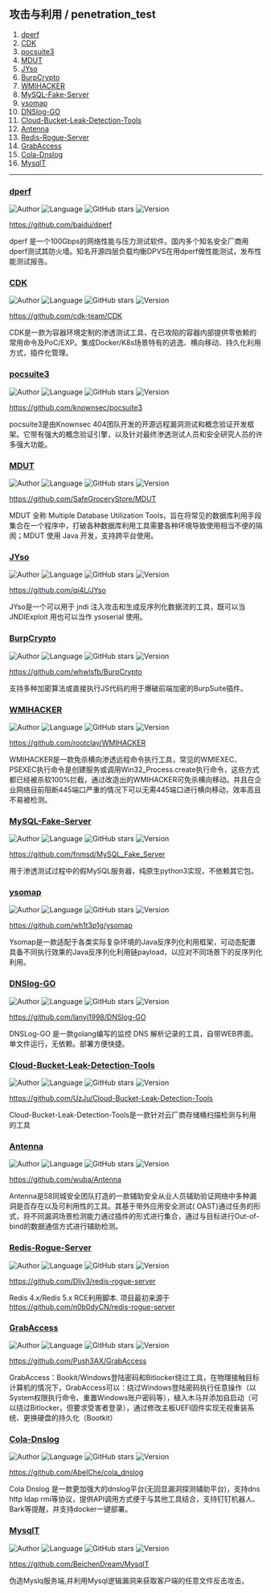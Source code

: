 ## 攻击与利用 / penetration_test

1. [dperf](#dperf)
2. [CDK](#cdk)
3. [pocsuite3](#pocsuite3)
4. [MDUT](#mdut)
5. [JYso](#jyso)
6. [BurpCrypto](#burpcrypto)
7. [WMIHACKER](#wmihacker)
8. [MySQL-Fake-Server](#mysql-fake-server)
9. [ysomap](#ysomap)
10. [DNSlog-GO](#dnslog-go)
11. [Cloud-Bucket-Leak-Detection-Tools](#cloud-bucket-leak-detection-tools)
12. [Antenna](#antenna)
13. [Redis-Rogue-Server](#redis-rogue-server)
14. [GrabAccess](#grabaccess)
15. [Cola-Dnslog](#cola-dnslog)
16. [MysqlT](#mysqlt)

----------------------------------------

### [dperf](detail/dperf.md)
![Author](https://img.shields.io/badge/Author-Benjamin-orange)
![Language](https://img.shields.io/badge/Language-C-blue)
![GitHub stars](https://img.shields.io/github/stars/baidu/dperf.svg?style=flat&logo=github)
![Version](https://img.shields.io/badge/Version-V1.8.0-red)

<https://github.com/baidu/dperf>

dperf 是一个100Gbps的网络性能与压力测试软件。国内多个知名安全厂商用dperf测试其防火墙。知名开源四层负载均衡DPVS在用dperf做性能测试，发布性能测试报告。

### [CDK](detail/CDK.md)
![Author](https://img.shields.io/badge/Author-cdkteam-orange)
![Language](https://img.shields.io/badge/Language-Golang-blue)
![GitHub stars](https://img.shields.io/github/stars/cdk-team/CDK.svg?style=flat&logo=github)
![Version](https://img.shields.io/badge/Version-V1.5.5-red)

<https://github.com/cdk-team/CDK>

CDK是一款为容器环境定制的渗透测试工具，在已攻陷的容器内部提供零依赖的常用命令及PoC/EXP。集成Docker/K8s场景特有的逃逸、横向移动、持久化利用方式，插件化管理。

### [pocsuite3](detail/pocsuite3.md)
![Author](https://img.shields.io/badge/Author-knownsec404-orange)
![Language](https://img.shields.io/badge/Language-Python-blue)
![GitHub stars](https://img.shields.io/github/stars/knownsec/pocsuite3.svg?style=flat&logo=github)
![Version](https://img.shields.io/badge/Version-V2.1.0-red)

<https://github.com/knownsec/pocsuite3>

pocsuite3是由Knownsec 404团队开发的开源远程漏洞测试和概念验证开发框架。它带有强大的概念验证引擎，以及针对最终渗透测试人员和安全研究人员的许多强大功能。

### [MDUT](detail/MDUT.md)
![Author](https://img.shields.io/badge/Author-Ch1ngg-orange)
![Language](https://img.shields.io/badge/Language-Java-blue)
![GitHub stars](https://img.shields.io/github/stars/SafeGroceryStore/MDUT.svg?style=flat&logo=github)
![Version](https://img.shields.io/badge/Version-V2.1.1-red)

<https://github.com/SafeGroceryStore/MDUT>

MDUT 全称 Multiple Database Utilization Tools，旨在将常见的数据库利用手段集合在一个程序中，打破各种数据库利用工具需要各种环境导致使用相当不便的隔阂；MDUT 使用 Java 开发，支持跨平台使用。

### [JYso](detail/JYso.md)
![Author](https://img.shields.io/badge/Author-qi4L-orange)
![Language](https://img.shields.io/badge/Language-Java-blue)
![GitHub stars](https://img.shields.io/github/stars/qi4L/JYso.svg?style=flat&logo=github)
![Version](https://img.shields.io/badge/Version-V1.3.5.2-red)

<https://github.com/qi4L/JYso>

JYso是一个可以用于 jndi 注入攻击和生成反序列化数据流的工具，既可以当 JNDIExploit 用也可以当作 ysoserial 使用。

### [BurpCrypto](detail/BurpCrypto.md)
![Author](https://img.shields.io/badge/Author-whwlsfb-orange)
![Language](https://img.shields.io/badge/Language-Java-blue)
![GitHub stars](https://img.shields.io/github/stars/whwlsfb/BurpCrypto.svg?style=flat&logo=github)
![Version](https://img.shields.io/badge/Version-V0.0.1-red)

<https://github.com/whwlsfb/BurpCrypto>

支持多种加密算法或直接执行JS代码的用于爆破前端加密的BurpSuite插件。

### [WMIHACKER](detail/WMIHACKER.md)
![Author](https://img.shields.io/badge/Author-rootclay-orange)
![Language](https://img.shields.io/badge/Language-VBScript-blue)
![GitHub stars](https://img.shields.io/github/stars/rootclay/WMIHACKER.svg?style=flat&logo=github)
![Version](https://img.shields.io/badge/Version-V0.0.1-red)

<https://github.com/rootclay/WMIHACKER>

WMIHACKER是一款免杀横向渗透远程命令执行工具，常见的WMIEXEC、PSEXEC执行命令是创建服务或调用Win32_Process.create执行命令，这些方式都已经被杀软100%拦截，通过改造出的WMIHACKER可免杀横向移动。并且在企业网络目前阻断445端口严重的情况下可以无需445端口进行横向移动，效率高且不易被检测。

### [MySQL-Fake-Server](detail/MySQL-Fake-Server.md)
![Author](https://img.shields.io/badge/Author-fnmsd-orange)
![Language](https://img.shields.io/badge/Language-Python-blue)
![GitHub stars](https://img.shields.io/github/stars/fnmsd/MySQL_Fake_Server.svg?style=flat&logo=github)
![Version](https://img.shields.io/badge/Version-V0.0.1-red)

<https://github.com/fnmsd/MySQL_Fake_Server>

用于渗透测试过程中的假MySQL服务器，纯原生python3实现，不依赖其它包。

### [ysomap](detail/ysomap.md)
![Author](https://img.shields.io/badge/Author-wh1t3p1g-orange)
![Language](https://img.shields.io/badge/Language-Java-blue)
![GitHub stars](https://img.shields.io/github/stars/wh1t3p1g/ysomap.svg?style=flat&logo=github)
![Version](https://img.shields.io/badge/Version-V0.1.4-red)

<https://github.com/wh1t3p1g/ysomap>

Ysomap是一款适配于各类实际复杂环境的Java反序列化利用框架，可动态配置具备不同执行效果的Java反序列化利用链payload，以应对不同场景下的反序列化利用。

### [DNSlog-GO](detail/DNSlog-GO.md)
![Author](https://img.shields.io/badge/Author-lanyi-orange)
![Language](https://img.shields.io/badge/Language-Golang-blue)
![GitHub stars](https://img.shields.io/github/stars/lanyi1998/DNSlog-GO.svg?style=flat&logo=github)
![Version](https://img.shields.io/badge/Version-V2.1.4-red)

<https://github.com/lanyi1998/DNSlog-GO>

DNSLog-GO 是一款golang编写的监控 DNS 解析记录的工具，自带WEB界面。单文件运行，无依赖。部署方便快捷。

### [Cloud-Bucket-Leak-Detection-Tools](detail/Cloud-Bucket-Leak-Detection-Tools.md)
![Author](https://img.shields.io/badge/Author-UzJu-orange)
![Language](https://img.shields.io/badge/Language-Python-blue)
![GitHub stars](https://img.shields.io/github/stars/UzJu/Cloud-Bucket-Leak-Detection-Tools.svg?style=flat&logo=github)
![Version](https://img.shields.io/badge/Version-V0.4.0-red)

<https://github.com/UzJu/Cloud-Bucket-Leak-Detection-Tools>

Cloud-Bucket-Leak-Detection-Tools是一款针对云厂商存储桶扫描检测与利用的工具

### [Antenna](detail/Antenna.md)
![Author](https://img.shields.io/badge/Author-wuba-orange)
![Language](https://img.shields.io/badge/Language-Python-blue)
![GitHub stars](https://img.shields.io/github/stars/wuba/Antenna.svg?style=flat&logo=github)
![Version](https://img.shields.io/badge/Version-V1.3.5-red)

<https://github.com/wuba/Antenna>

Antenna是58同城安全团队打造的一款辅助安全从业人员辅助验证网络中多种漏洞是否存在以及可利用性的工具。其基于带外应用安全测试( OAST)通过任务的形式，将不同漏洞场景检测能力通过插件的形式进行集合，通过与目标进行Out-of-bind的数据通信方式进行辅助检测。

### [Redis-Rogue-Server](detail/Redis-Rogue-Server.md)
![Author](https://img.shields.io/badge/Author-Dliv3-orange)
![Language](https://img.shields.io/badge/Language-Python-blue)
![GitHub stars](https://img.shields.io/github/stars/Dliv3/redis-rogue-server.svg?style=flat&logo=github)
![Version](https://img.shields.io/badge/Version-V1.0.0-red)

<https://github.com/Dliv3/redis-rogue-server>

Redis 4.x/Redis 5.x RCE利用脚本. 项目最初来源于 <https://github.com/n0b0dyCN/redis-rogue-server>

### [GrabAccess](detail/GrabAccess.md)
![Author](https://img.shields.io/badge/Author-Push3AX-orange)
![Language](https://img.shields.io/badge/Language-C-blue)
![GitHub stars](https://img.shields.io/github/stars/Push3AX/GrabAccess.svg?style=flat&logo=github)
![Version](https://img.shields.io/badge/Version-V1.1-red)

<https://github.com/Push3AX/GrabAccess>

GrabAccess：Bookit/Windows登陆密码和Bitlocker绕过工具，在物理接触目标计算机的情况下，GrabAccess可以：绕过Windows登陆密码执行任意操作（以System权限执行命令、重置Windows账户密码等），植入木马并添加自启动（可以绕过Bitlocker，但要求受害者登录），通过修改主板UEFI固件实现无视重装系统、更换硬盘的持久化（Bootkit）

### [Cola-Dnslog](detail/Cola-Dnslog.md)
![Author](https://img.shields.io/badge/Author-AbelChe-orange)
![Language](https://img.shields.io/badge/Language-Python-blue)
![GitHub stars](https://img.shields.io/github/stars/AbelChe/cola_dnslog.svg?style=flat&logo=github)
![Version](https://img.shields.io/badge/Version-V0.0.1-red)

<https://github.com/AbelChe/cola_dnslog>

Cola Dnslog 是一款更加强大的dnslog平台(无回显漏洞探测辅助平台)，支持dns http ldap rmi等协议，提供API调用方式便于与其他工具结合，支持钉钉机器人、Bark等提醒，并支持docker一键部署。

### [MysqlT](detail/MysqlT.md)
![Author](https://img.shields.io/badge/Author-BeichenDream-orange)
![Language](https://img.shields.io/badge/Language-C%23-blue)
![GitHub stars](https://img.shields.io/github/stars/BeichenDream/MysqlT.svg?style=flat&logo=github)
![Version](https://img.shields.io/badge/Version-V1.0.0-red)

<https://github.com/BeichenDream/MysqlT>

伪造Myslq服务端,并利用Mysql逻辑漏洞来获取客户端的任意文件反击攻击。

